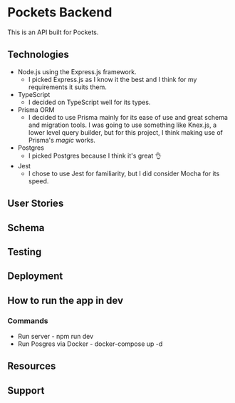 # Pockets Backend
This is an API built for Pockets.

## Technologies
- Node.js using the Express.js framework.
  - I picked Express.js as I know it the best and I think for my requirements it suits them.
- TypeScript
  - I decided on TypeScript well for its types.
- Prisma ORM
  - I decided to use Prisma mainly for its ease of use and great schema and migration tools. I was going to use something like Knex.js, a lower level query builder, but for this project, I think making use of Prisma's *magic* works.
- Postgres
  - I picked Postgres because I think it's great 👌
- Jest
  - I chose to use Jest for familiarity, but I did consider Mocha for its speed.
## User Stories
## Schema
## Testing
## Deployment
## How to run the app in dev
### Commands
- Run server - npm run dev
- Run Posgres via Docker - docker-compose up -d
## Resources
## Support
